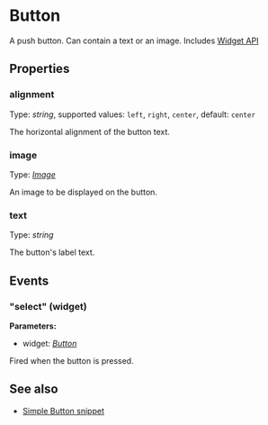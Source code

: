 ---
---
# Button
A push button. Can contain a text or an image.
Includes [Widget API](Widget.md)

## Properties
### alignment
Type: *string*, supported values: `left`, `right`, `center`, default: `center`

The horizontal alignment of the button text.
### image
Type: *[Image](../types.md#Image)*

An image to be displayed on the button.
### text
Type: *string*

The button's label text.

## Events
### "select" (widget)

**Parameters:**

- widget: *[Button](Button.md)*

Fired when the button is pressed.


## See also
- [Simple Button snippet](https://github.com/eclipsesource/tabris-js/blob/v1.0.0/snippets/button/button.js)
